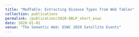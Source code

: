 ```yaml
---
title: "MedTable: Extracting Disease Types from Web Tables"
collection: publications
permalink: /publication/2020-DBLP_short_eswc
date: 2020-01-01
venue: "The Semantic Web: ESWC 2020 Satellite Events"
---
```

